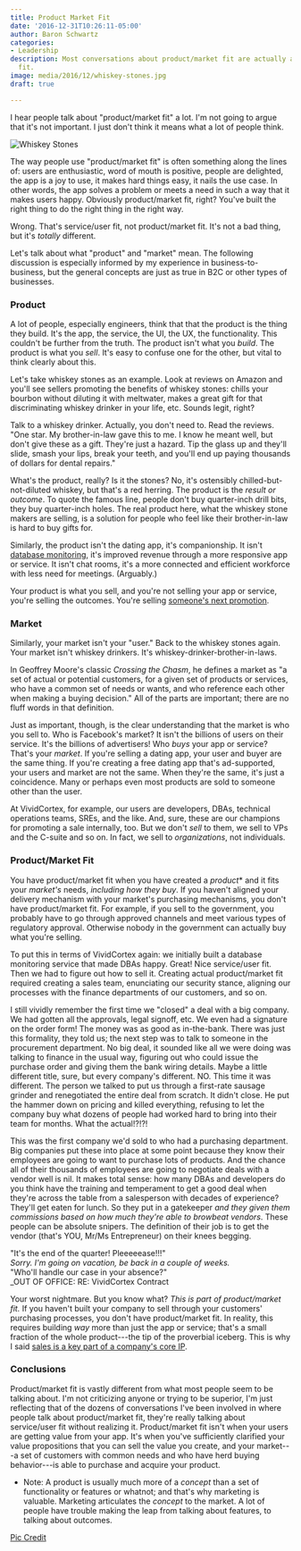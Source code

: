 ```yaml
---
title: Product Market Fit
date: '2016-12-31T10:26:11-05:00'
author: Baron Schwartz
categories:
- Leadership
description: Most conversations about product/market fit are actually about service/user
  fit.
image: media/2016/12/whiskey-stones.jpg
draft: true

---
```

I hear people talk about "product/market fit" a lot. I'm not going to argue that it's not important. I just don't think it means what a lot of people think.

![Whiskey Stones](/media/2016/12/whiskey-stones.jpg)

<!--more-->

The way people use "product/market fit" is often something along the lines of: users are enthusiastic, word of mouth is positive, people are delighted, the app is a joy to use, it makes hard things easy, it nails the use case. In other words, the app solves a problem or meets a need in such a way that it makes users happy. Obviously product/market fit, right? You've built the right thing to do the right thing in the right way.

Wrong. That's service/user fit, not product/market fit. It's not a bad thing, but it's _totally_ different.

Let's talk about what "product" and "market" mean. The following discussion is especially informed by my experience in business-to-business, but the general concepts are just as true in B2C or other types of businesses.

### Product

A lot of people, especially engineers, think that that the product is the thing they build. It's the app, the service, the UI, the UX, the functionality. This couldn't be further from the truth. The product isn't what you _build_. The product is what you _sell_. It's easy to confuse one for the other, but vital to think clearly about this.

Let's take whiskey stones as an example. Look at reviews on Amazon and you'll see sellers promoting the benefits of whiskey stones: chills your bourbon without diluting it with meltwater, makes a great gift for that discriminating whiskey drinker in your life, etc. Sounds legit, right?

Talk to a whiskey drinker. Actually, you don't need to. Read the reviews. "One star. My brother-in-law gave this to me. I know he meant well, but don't give these as a gift. They're just a hazard. Tip the glass up and they'll slide, smash your lips, break your teeth, and you'll end up paying thousands of dollars for dental repairs."

What's the product, really? Is it the stones? No, it's ostensibly chilled-but-not-diluted whiskey, but that's a red herring. The product is the _result or outcome_. To quote the famous line, people don't buy quarter-inch drill bits, they buy quarter-inch holes. The real product here, what the whiskey stone makers are selling, is a solution for people who feel like their brother-in-law is hard to buy gifts for.

Similarly, the product isn't the dating app, it's companionship. It isn't [database monitoring](https://www.vividcortex.com/), it's improved revenue through a more responsive app or service. It isn't chat rooms, it's a more connected and efficient workforce with less need for meetings. (Arguably.)

Your product is what you sell, and you're not selling your app or service, you're selling the outcomes. You're selling [someone's next promotion](http://tomtunguz.com/the-business-of-selling-promotions/).

### Market

Similarly, your market isn't your "user." Back to the whiskey stones again. Your market isn't whiskey drinkers. It's whiskey-drinker-brother-in-laws.

In Geoffrey Moore's classic _Crossing the Chasm_, he defines a market as "a set of actual or potential customers, for a given set of products or services, who have a common set of needs or wants, and who reference each other when making a buying decision." All of the parts are important; there are no fluff words in that definition.

Just as important, though, is the clear understanding that the market is who you sell to. Who is Facebook's market? It isn't the billions of users on their service. It's the billions of advertisers! Who _buys_ your app or service? That's your _market_. If you're selling a dating app, your user and buyer are the same thing. If you're creating a free dating app that's ad-supported, your users and market are not the same. When they're the same, it's just a coincidence. Many or perhaps even most products are sold to someone other than the user.

At VividCortex, for example, our users are developers, DBAs, technical operations teams, SREs, and the like. And, sure, these are our champions for promoting a sale internally, too. But we don't _sell_ to them, we sell to VPs and the C-suite and so on. In fact, we sell to _organizations_, not individuals.

### Product/Market Fit

You have product/market fit when you have created a _product_* and it fits your _market's_ needs, _including how they buy_. If you haven't aligned your delivery mechanism with your market's purchasing mechanisms, you don't have product/market fit. For example, if you sell to the government, you probably have to go through approved channels and meet various types of regulatory approval. Otherwise nobody in the government can actually buy what you're selling.

To put this in terms of VividCortex again: we initially built a database monitoring service that made DBAs happy. Great! Nice service/user fit. Then we had to figure out how to sell it. Creating actual product/market fit required creating a sales team, enunciating our security stance, aligning our processes with the finance departments of our customers, and so on.

I still vividly remember the first time we "closed" a deal with a big company. We had gotten all the approvals, legal signoff, etc. We even had a signature on the order form! The money was as good as in-the-bank. There was just this formality, they told us; the next step was to talk to someone in the procurement department. No big deal, it sounded like all we were doing was talking to finance in the usual way, figuring out who could issue the purchase order and giving them the bank wiring details. Maybe a little different title, sure, but every company's different. NO. This time it was different. The person we talked to put us through a first-rate sausage grinder and renegotiated the entire deal from scratch. It didn't close. He put the hammer down on pricing and killed everything, refusing to let the company buy what dozens of people had worked hard to bring into their team for months. What the actual!?!?!

This was the first company we'd sold to who had a purchasing department. Big companies put these into place at some point because they know their employees are going to want to purchase lots of products. And the chance all of their thousands of employees are going to negotiate deals with a vendor well is nil. It makes total sense: how many DBAs and developers do you think have the training and temperament to get a good deal when they're across the table from a salesperson with decades of experience? They'll get eaten for lunch. So they put in a gatekeeper _and they given them commissions based on how much they're able to browbeat vendors_. These people can be absolute snipers. The definition of their job is to get the vendor (that's YOU, Mr/Ms Entrepreneur) on their knees begging.

"It's the end of the quarter! Pleeeeease!!!"  
_Sorry. I'm going on vacation, be back in a couple of weeks._  
"Who'll handle our case in your absence?"  
_OUT OF OFFICE: RE: VividCortex Contract  

Your worst nightmare. But you know what? _This is part of product/market fit._ If you haven't built your company to sell through your customers' purchasing processes, you don't have product/market fit. In reality, this requires building _way_ more than just the app or service; that's a small fraction of the whole product---the tip of the proverbial iceberg. This is why I said [sales is a key part of a company's core IP](/blog/four-core-ip/).

### Conclusions

Product/market fit is vastly different from what most people seem to be talking about. I'm not criticizing anyone or trying to be superior, I'm just reflecting that of the dozens of conversations I've been involved in where people talk about product/market fit, they're really talking about service/user fit without realizing it. Product/market fit isn't when your users are getting value from your app. It's when you've sufficiently clarified your value propositions that you can sell the value you create, and your market---a set of customers with common needs and who have herd buying behavior---is able to purchase and acquire your product.

* Note: A product is usually much more of a _concept_ than a set of functionality or features or whatnot; and that's why marketing is valuable. Marketing articulates the _concept_ to the market. A lot of people have trouble making the leap from talking about features, to talking about outcomes.

[Pic Credit](https://www.flickr.com/photos/srslyguys/5817645686)